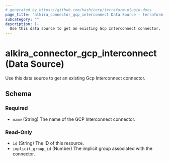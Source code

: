 ```yaml
---
# generated by https://github.com/hashicorp/terraform-plugin-docs
page_title: "alkira_connector_gcp_interconnect Data Source - terraform-provider-alkira"
subcategory: ""
description: |-
  Use this data source to get an existing Gcp Interconnect connector.
---
```


# alkira_connector_gcp_interconnect (Data Source)

Use this data source to get an existing Gcp Interconnect connector.



<!-- schema generated by tfplugindocs -->
## Schema

### Required

- `name` (String) The name of the GCP Interconnect connector.

### Read-Only

- `id` (String) The ID of this resource.
- `implicit_group_id` (Number) The implicit group associated with the connector.
